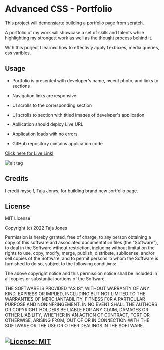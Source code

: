  # Advanced CSS - Portfolio

This project will demonstarte building a portfolio page from scratch. 

A portfolio of my work will showcase a set of skills and talents while highlighting my strongest work as well as the thought process behind it. 

With this porject I learned how to effectivly apply flexboxes, media queries,
css varibles.

## Usage
- Portfolio is presented with developer's name, recent photo, and links to sections
- Navigation links are responsive
- UI scrolls to the corresponding section 
- UI scrolls to section with titled images of developer's application

- Apllication should deploy Live URL
- Application loads with no errors
- GitHub repository contains application code


<a href="https://tajajones2.github.io/advanced_css_portfolio_hwk2/"> Click here for Live Link!</a>

![alt tag](../challenge2/assets/images/Screenshot%202022-05-12%20224204.png)




## Credits

I credit myself, Taja Jones, for building brand new portfolio page.

## License

MIT License

Copyright (c) 2022 Taja Jones

Permission is hereby granted, free of charge, to any person obtaining a copy
of this software and associated documentation files (the "Software"), to deal
in the Software without restriction, including without limitation the rights
to use, copy, modify, merge, publish, distribute, sublicense, and/or sell
copies of the Software, and to permit persons to whom the Software is
furnished to do so, subject to the following conditions:

The above copyright notice and this permission notice shall be included in all
copies or substantial portions of the Software.

THE SOFTWARE IS PROVIDED "AS IS", WITHOUT WARRANTY OF ANY KIND, EXPRESS OR
IMPLIED, INCLUDING BUT NOT LIMITED TO THE WARRANTIES OF MERCHANTABILITY,
FITNESS FOR A PARTICULAR PURPOSE AND NONINFRINGEMENT. IN NO EVENT SHALL THE
AUTHORS OR COPYRIGHT HOLDERS BE LIABLE FOR ANY CLAIM, DAMAGES OR OTHER
LIABILITY, WHETHER IN AN ACTION OF CONTRACT, TORT OR OTHERWISE, ARISING FROM,
OUT OF OR IN CONNECTION WITH THE SOFTWARE OR THE USE OR OTHER DEALINGS IN THE
SOFTWARE.

[![License: MIT](https://img.shields.io/badge/License-MIT-yellow.svg)](https://opensource.org/licenses/MIT)
---